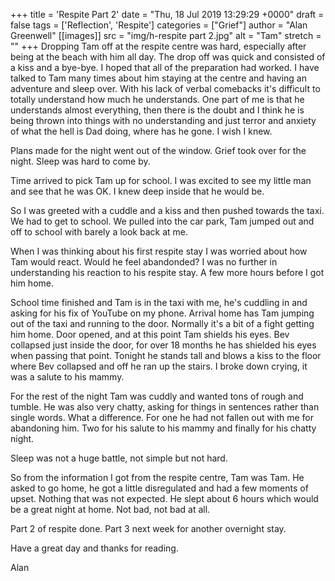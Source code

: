 +++
title = 'Respite Part 2'
date = "Thu, 18 Jul 2019 13:29:29 +0000"
draft = false
tags = ['Reflection', 'Respite']
categories = ["Grief"]
author = "Alan Greenwell"
[[images]]
  src = "img/h-respite part 2.jpg"
  alt = "Tam"
  stretch = ""
+++
Dropping Tam off at the respite centre was hard, especially after being at the beach with him all day. The drop off was quick and consisted of a kiss and a bye-bye. I hoped that all of the preparation had worked. I have talked to Tam many times about him staying at the centre and having an adventure and sleep over. With his lack of verbal comebacks it's difficult to totally understand how much he understands. One part of me is that he understands almost everything, then there is the doubt and I think he is being thrown into things with no understanding and just terror and anxiety of what the hell is Dad doing, where has he gone. I wish I knew.
<!--more-->
Plans made for the night went out of the window. Grief took over for the night. Sleep was hard to come by.

Time arrived to pick Tam up for school. I was excited to see my little man and see that he was OK. I knew deep inside that he would be.

So I was greeted with a cuddle and a kiss and then pushed towards the taxi. We had to get to school. We pulled into the car park, Tam jumped out and off to school with barely a look back at me.

When I was thinking about his first respite stay I was worried about how Tam would react. Would he feel abandonded? I was no further in understanding his reaction to his respite stay. A few more hours before I got him home.

School time finished and Tam is in the taxi with me, he's cuddling in and asking for his fix of YouTube on my phone. Arrival home has Tam jumping out of the taxi and running to the door. Normally it's a bit of a fight getting him home. Door opened, and at this point Tam shields his eyes. Bev collapsed just inside the door, for over 18 months he has shielded his eyes when passing that point. Tonight he stands tall and blows a kiss to the floor where Bev collapsed and off he ran up the stairs. I broke down crying, it was a salute to his mammy.

For the rest of the night Tam was cuddly and wanted tons of rough and tumble. He was also very chatty, asking for things in sentences rather than single words. What a difference. For one he had not fallen out with me for abandoning him. Two for his salute to his mammy and finally for his chatty night.

Sleep was not a huge battle, not simple but not hard.

So from the information I got from the respite centre, Tam was Tam. He asked to go home, he got a little disregulated and had a few moments of upset. Nothing that was not expected. He slept about 6 hours which would be a great night at home. Not bad, not bad at all.

Part 2 of respite done. Part 3 next week for another overnight stay.

Have a great day and thanks for reading.

Alan